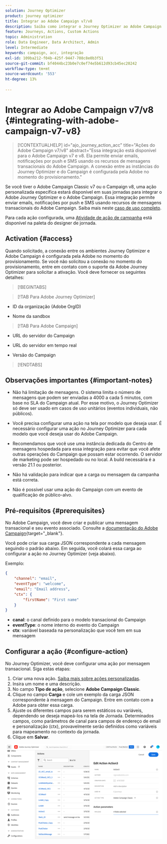 ```yaml
---
solution: Journey Optimizer
product: journey optimizer
title: Integrar ao Adobe Campaign v7/v8
description: Saiba como integrar o Journey Optimizer ao Adobe Campaign v7/v8
feature: Journeys, Actions, Custom Actions
topic: Administration
role: Data Engineer, Data Architect, Admin
level: Intermediate
keywords: campaign, acc, integração
exl-id: 109ba212-f04b-425f-9447-708c8e0b3f51
source-git-commit: bf4044bc23b0e7c0ef74e5b612d93cb45ec20242
workflow-type: tm+mt
source-wordcount: '553'
ht-degree: 13%

---
```


# Integrar ao Adobe Campaign v7/v8 {#integrating-with-adobe-campaign-v7-v8}

>[!CONTEXTUALHELP]
>id="ajo_journey_action_acc"
>title="Ações do Adobe Campaign v7/v8"
>abstract="Essa integração está disponível para o Adobe Campaign v7 e v8. Ela permite enviar emails, notificações por push e SMS usando os recursos de mensagens transacionais do Adobe Campaign. A conexão entre as instâncias do Journey Optimizer e do Campaign é configurada pela Adobe no momento do provisionamento."

Se você tiver o Adobe Campaign Classic v7 ou o Campaign v8, uma ação personalizada específica estará disponível em suas jornadas para integrar o Adobe Journey Optimizer e o Adobe Campaign. Essa integração permite enviar emails, notificações por push e SMS usando recursos de mensagens transacionais do Adobe Campaign. Saiba mais neste [caso de uso completo](../building-journeys/ajo-ac.md).

Para cada ação configurada, uma [Atividade de ação de campanha](../building-journeys/using-adobe-campaign-v7-v8.md) está disponível na paleta do designer de jornada.

## Activation {#access}

Quando solicitado, a conexão entre os ambientes Journey Optimizer e Adobe Campaign é configurada pela Adobe no momento do provisionamento. Se você não solicitou a conexão no momento do provisionamento, entre em contato com o suporte da Adobe Journey Optimizer para solicitar a ativação. Você deve fornecer os seguintes detalhes:

>[!BEGINTABS]

>[!TAB Para Adobe Journey Optimizer]

* ID da organização (Adobe OrgID)

* Nome da sandbox

>[!TAB Para Adobe Campaign]

* URL do servidor do Campaign

* URL do servidor em tempo real

* Versão do Campaign

>[!ENDTABS]


## Observações importantes {#important-notes}

* Não há limitação de mensagens. O sistema limita o número de mensagens que podem ser enviadas a 4000 a cada 5 minutos, com base no SLA do Campaign atual. Por esse motivo, o Journey Optimizer só deve ser usado em casos de uso unitários (eventos individuais, não públicos).

* Você precisa configurar uma ação na tela por modelo que deseja usar. É necessário configurar uma ação no Journey Optimizer para cada modelo que você deseja usar do Adobe Campaign.

* Recomendamos que você use uma instância dedicada do Centro de mensagens hospedada para essa integração para evitar que você afete outras operações do Campaign que possam estar ocorrendo. O servidor de marketing pode ser hospedado ou no local. A build necessária é a versão 21.1 ou posterior.

* Não há validação para indicar que a carga ou mensagem da campanha está correta.

* Não é possível usar uma ação do Campaign com um evento de qualificação de público-alvo.

## Pré-requisitos {#prerequisites}

No Adobe Campaign, você deve criar e publicar uma mensagem transacional e seu evento associado. Consulte a [documentação do Adobe Campaign](https://experienceleague.adobe.com/en/docs/campaign/campaign-v8/send/real-time/transactional){target="_blank"}.

Você pode criar sua carga JSON correspondente a cada mensagem seguindo o padrão abaixo. Em seguida, você colará essa carga ao configurar a ação no Journey Optimizer (veja abaixo).

Exemplo:

```JSON
{
    "channel": "email",
    "eventType": "welcome",
    "email": "Email address",
    "ctx": {
        "firstName": "First name"
    }
}
```

* **canal**: o canal definido para o modelo transacional do Campaign
* **eventType**: o nome interno do evento do Campaign
* **ctx**: variável baseada na personalização que você tem em sua mensagem

## Configurar a ação {#configure-action}

No Journey Optimizer, você deve configurar uma ação por mensagem transacional. Siga estas etapas:

1. Criar uma nova ação. [Saiba mais sobre ações personalizadas](../action/action.md).
1. Insira um nome e uma descrição.
1. No campo **Tipo de ação**, selecione **Adobe Campaign Classic**.
1. Clique no campo **Carga** e cole um exemplo da carga JSON correspondente à mensagem do Campaign. Entre em contato com a Adobe para obter essa carga.
1. Ajuste os diferentes campos para serem estáticos ou variáveis, dependendo se deseja mapeá-los na tela de Jornada. Determinados campos, como parâmetros de canal para campos de endereço de email e personalização (ctx), provavelmente serão definidos como variáveis para mapeamento no contexto da jornada.
1. Clique em **Salvar**.

![](assets/accintegration1.png)
